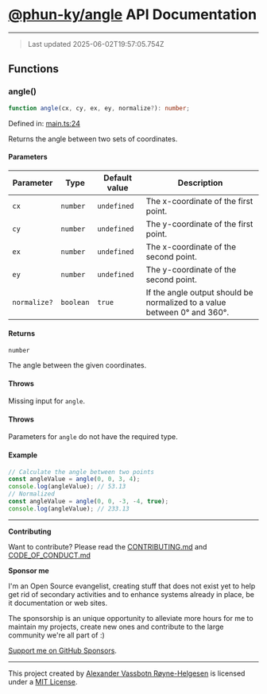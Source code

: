 # [**@phun-ky/angle**](https://github.com/phun-ky/angle) API Documentation

---

> Last updated 2025-06-02T19:57:05.754Z

## Functions

### angle()

```ts
function angle(cx, cy, ex, ey, normalize?): number;
```

Defined in:
[main.ts:24](https://github.com/phun-ky/angle/blob/main/src/main.ts#L24)

Returns the angle between two sets of coordinates.

#### Parameters

| Parameter    | Type      | Default value | Description                                                              |
| ------------ | --------- | ------------- | ------------------------------------------------------------------------ |
| `cx`         | `number`  | `undefined`   | The x-coordinate of the first point.                                     |
| `cy`         | `number`  | `undefined`   | The y-coordinate of the first point.                                     |
| `ex`         | `number`  | `undefined`   | The x-coordinate of the second point.                                    |
| `ey`         | `number`  | `undefined`   | The y-coordinate of the second point.                                    |
| `normalize?` | `boolean` | `true`        | If the angle output should be normalized to a value between 0° and 360°. |

#### Returns

`number`

The angle between the given coordinates.

#### Throws

Missing input for `angle`.

#### Throws

Parameters for `angle` do not have the required type.

#### Example

```ts
// Calculate the angle between two points
const angleValue = angle(0, 0, 3, 4);
console.log(angleValue); // 53.13
// Normalized
const angleValue = angle(0, 0, -3, -4, true);
console.log(angleValue); // 233.13
```

---

**Contributing**

Want to contribute? Please read the
[CONTRIBUTING.md](https://github.com/phun-ky/angle/blob/main/CONTRIBUTING.md)
and
[CODE_OF_CONDUCT.md](https://github.com/phun-ky/angle/blob/main/CODE_OF_CONDUCT.md)

**Sponsor me**

I'm an Open Source evangelist, creating stuff that does not exist yet to help
get rid of secondary activities and to enhance systems already in place, be it
documentation or web sites.

The sponsorship is an unique opportunity to alleviate more hours for me to
maintain my projects, create new ones and contribute to the large community
we're all part of :)

[Support me on GitHub Sponsors](https://github.com/sponsors/phun-ky).

---

This project created by [Alexander Vassbotn Røyne-Helgesen](http://phun-ky.net)
is licensed under a [MIT License](https://choosealicense.com/licenses/mit/).
